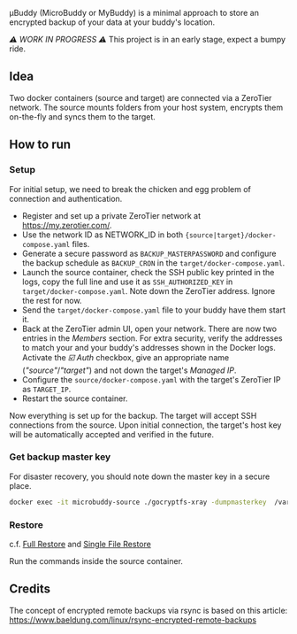 µBuddy (MicroBuddy or MyBuddy) is a minimal approach to store an encrypted backup of your data at your buddy's location.

_⚠️ WORK IN PROGRESS ⚠️_
This project is in an early stage, expect a bumpy ride.

## Idea ##

Two docker containers (source and target) are connected via a ZeroTier network. The source mounts folders from your host system, encrypts them on-the-fly and syncs them to the target.

## How to run ##

### Setup ###

For initial setup, we need to break the chicken and egg problem of connection and authentication.

* Register and set up a private ZeroTier network at https://my.zerotier.com/.
* Use the network ID as NETWORK_ID in both `{source|target}/docker-compose.yaml` files.
* Generate a secure password as `BACKUP_MASTERPASSWORD` and configure the backup schedule as `BACKUP_CRON` in the `target/docker-compose.yaml`.
* Launch the source container, check the SSH public key printed in the logs, copy the full line and use it as `SSH_AUTHORIZED_KEY` in `target/docker-compose.yaml`. Note down the ZeroTier address. Ignore the rest for now.
* Send the `target/docker-compose.yaml` file to your buddy have them start it.
* Back at the ZeroTier admin UI, open your network. There are now two entries in the _Members_ section. For extra security, verify the addresses to match your and your buddy's addresses shown in the Docker logs. Activate the _☑️ Auth_ checkbox, give an appropriate name (_"source"_/_"target"_) and not down the target's _Managed IP_.
* Configure the `source/docker-compose.yaml` with the target's ZeroTier IP as `TARGET_IP`.
* Restart the source container.

Now everything is set up for the backup. The target will accept SSH connections from the source. Upon initial connection, the target's host key will be automatically accepted and verified in the future.

### Get backup master key ###

For disaster recovery, you should note down the master key in a secure place.

```bash
docker exec -it microbuddy-source ./gocryptfs-xray -dumpmasterkey  /var/lib/microbuddy/data/.gocryptfs.reverse.conf
```

### Restore ###

c.f. [Full Restore](https://www.baeldung.com/linux/rsync-encrypted-remote-backups#3-full-restore) and [Single File Restore](https://www.baeldung.com/linux/rsync-encrypted-remote-backups#4-single-file-restore)

Run the commands inside the source container.

## Credits ##

The concept of encrypted remote backups via rsync is based on this article: https://www.baeldung.com/linux/rsync-encrypted-remote-backups